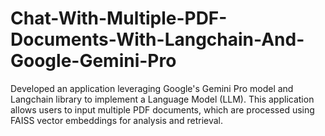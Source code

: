 # Chat-With-Multiple-PDF-Documents-With-Langchain-And-Google-Gemini-Pro
Developed an application leveraging Google's Gemini Pro model and Langchain library to implement a Language Model (LLM). This application allows users to input multiple PDF documents, which are processed using FAISS vector embeddings for analysis and retrieval.
